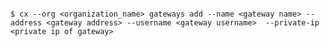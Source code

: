 <!-- layout:code post: gateway_usage -->

```

$ cx --org <organization_name> gateways add --name <gateway name> --address <gateway address> --username <gateway username>  --private-ip <private ip of gateway>

```
